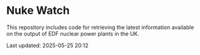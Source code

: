 # Nuke Watch

This repository includes code for retrieving the latest information available on the output of EDF nuclear power plants in the UK.

Last updated: 2025-05-25 20:12